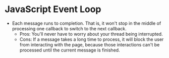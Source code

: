 # JavaScript Event Loop

* Each message runs to completion. That is, it won't stop in the middle of processing one callback to switch to the next callback.
    * Pros: You'll never have to worry about your thread being interrupted.
    * Cons: If a message takes a long time to process, it will block the user from interacting with the page, because those interactions can't be processed until the current message is finished.